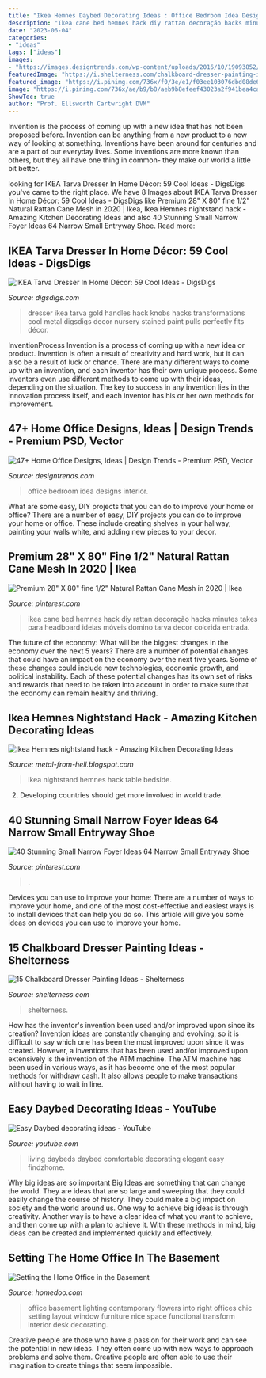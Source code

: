 ```yaml
---
title: "Ikea Hemnes Daybed Decorating Ideas : Office Bedroom Idea Designs Interior"
description: "Ikea cane bed hemnes hack diy rattan decoração hacks minutes takes para headboard ideias móveis domino tarva decor colorida entrada"
date: "2023-06-04"
categories:
- "ideas"
tags: ["ideas"]
images:
- "https://images.designtrends.com/wp-content/uploads/2016/10/19093852/small-bedroom-home-office-design-idea.jpg"
featuredImage: "https://i.shelterness.com/chalkboard-dresser-painting-ideas-9.jpg"
featured_image: "https://i.pinimg.com/736x/f0/3e/e1/f03ee103076dbd08de6883b93f951bb4.jpg"
image: "https://i.pinimg.com/736x/ae/b9/b8/aeb9b8efeef43023a2f941bea4cacf16.jpg"
ShowToc: true
author: "Prof. Ellsworth Cartwright DVM"
---
```



Invention is the process of coming up with a new idea that has not been proposed before. Invention can be anything from a new product to a new way of looking at something. Inventions have been around for centuries and are a part of our everyday lives. Some inventions are more known than others, but they all have one thing in common- they make our world a little bit better.

	

		
looking for IKEA Tarva Dresser In Home Décor: 59 Cool Ideas - DigsDigs you've came to the right place. We have 8 Images about IKEA Tarva Dresser In Home Décor: 59 Cool Ideas - DigsDigs like Premium 28&quot; X 80&quot; fine 1/2&quot; Natural Rattan Cane Mesh in 2020 | Ikea, Ikea Hemnes nightstand hack - Amazing Kitchen Decorating Ideas and also 40 Stunning Small Narrow Foyer Ideas 64 Narrow Small Entryway Shoe. Read more:
		
    
## IKEA Tarva Dresser In Home Décor: 59 Cool Ideas - DigsDigs

<img loading=lazy src="https://www.digsdigs.com/photos/ikea-tarva-dresser-in-home-decor-ideas-10.jpg" onerror="this.onerror=null;this.src='https://tse2.mm.bing.net/th?id=OIP.J1aU42xSKECmmBk70GlN7AHaLH&amp;pid=15.1';" alt="IKEA Tarva Dresser In Home Décor: 59 Cool Ideas - DigsDigs">

_Source: digsdigs.com_

>dresser ikea tarva gold handles hack knobs hacks transformations cool metal digsdigs decor nursery stained paint pulls perfectly fits décor. 

	

InventionProcess
Invention is a process of coming up with a new idea or product. Invention is often a result of creativity and hard work, but it can also be a result of luck or chance. There are many different ways to come up with an invention, and each inventor has their own unique process. Some inventors even use different methods to come up with their ideas, depending on the situation. The key to success in any invention lies in the innovation process itself, and each inventor has his or her own methods for improvement.

    
## 47+ Home Office Designs, Ideas | Design Trends - Premium PSD, Vector

<img loading=lazy src="https://images.designtrends.com/wp-content/uploads/2016/10/19093852/small-bedroom-home-office-design-idea.jpg" onerror="this.onerror=null;this.src='https://tse1.mm.bing.net/th?id=OIP.WqeN8EVln-6j0rcJHsX_oAHaE8&amp;pid=15.1';" alt="47+ Home Office Designs, Ideas | Design Trends - Premium PSD, Vector">

_Source: designtrends.com_

>office bedroom idea designs interior. 

	

What are some easy, DIY projects that you can do to improve your home or office?
There are a number of easy, DIY projects you can do to improve your home or office. These include creating shelves in your hallway, painting your walls white, and adding new pieces to your decor.

    
## Premium 28&quot; X 80&quot; Fine 1/2&quot; Natural Rattan Cane Mesh In 2020 | Ikea

<img loading=lazy src="https://i.pinimg.com/736x/f0/3e/e1/f03ee103076dbd08de6883b93f951bb4.jpg" onerror="this.onerror=null;this.src='https://tse1.mm.bing.net/th?id=OIP.aHNOh7BrhEseY5TbDQRjYgHaJ3&amp;pid=15.1';" alt="Premium 28&quot; X 80&quot; fine 1/2&quot; Natural Rattan Cane Mesh in 2020 | Ikea">

_Source: pinterest.com_

>ikea cane bed hemnes hack diy rattan decoração hacks minutes takes para headboard ideias móveis domino tarva decor colorida entrada. 

	

The future of the economy: What will be the biggest changes in the economy over the next 5 years?
There are a number of potential changes that could have an impact on the economy over the next five years. Some of these changes could include new technologies, economic growth, and political instability. Each of these potential changes has its own set of risks and rewards that need to be taken into account in order to make sure that the economy can remain healthy and thriving.

    
## Ikea Hemnes Nightstand Hack - Amazing Kitchen Decorating Ideas

<img loading=lazy src="http://3.bp.blogspot.com/-tHEaZKpHIJM/Tj77YgqU-FI/AAAAAAAAA2M/PhiUAdKA95E/s1600/IMG_5860.jpg" onerror="this.onerror=null;this.src='https://tse3.mm.bing.net/th?id=OIP.UYmoJUvmNOnUtjNaTFJmlQHaLH&amp;pid=15.1';" alt="Ikea Hemnes nightstand hack - Amazing Kitchen Decorating Ideas">

_Source: metal-from-hell.blogspot.com_

>ikea nightstand hemnes hack table bedside. 

	

2. Developing countries should get more involved in world trade.

    
## 40 Stunning Small Narrow Foyer Ideas 64 Narrow Small Entryway Shoe

<img loading=lazy src="https://i.pinimg.com/736x/ae/b9/b8/aeb9b8efeef43023a2f941bea4cacf16.jpg" onerror="this.onerror=null;this.src='https://tse2.mm.bing.net/th?id=OIP.xFYrPgRiNbvYQfcjcwUVXgHaJ3&amp;pid=15.1';" alt="40 Stunning Small Narrow Foyer Ideas 64 Narrow Small Entryway Shoe">

_Source: pinterest.com_

>. 

	

Devices you can use to improve your home:
There are a number of ways to improve your home, and one of the most cost-effective and easiest ways is to install devices that can help you do so. This article will give you some ideas on devices you can use to improve your home.

    
## 15 Chalkboard Dresser Painting Ideas - Shelterness

<img loading=lazy src="https://i.shelterness.com/chalkboard-dresser-painting-ideas-9.jpg" onerror="this.onerror=null;this.src='https://tse2.mm.bing.net/th?id=OIP.kP1x0g7tkQS5eOBhgqZnWAAAAA&amp;pid=15.1';" alt="15 Chalkboard Dresser Painting Ideas - Shelterness">

_Source: shelterness.com_

>shelterness. 

	

How has the inventor's invention been used and/or improved upon since its creation?
Invention ideas are constantly changing and evolving, so it is difficult to say which one has been the most improved upon since it was created. However, a inventions that has been used and/or improved upon extensively is the invention of the ATM machine. The ATM machine has been used in various ways, as it has become one of the most popular methods for withdraw cash. It also allows people to make transactions without having to wait in line.

    
## Easy Daybed Decorating Ideas - YouTube

<img loading=lazy src="https://i.ytimg.com/vi/0itee0-C6g0/maxresdefault.jpg" onerror="this.onerror=null;this.src='https://tse4.mm.bing.net/th?id=OIP.m791SAfAgmzuCHD0bo7BpgHaEK&amp;pid=15.1';" alt="Easy Daybed decorating ideas - YouTube">

_Source: youtube.com_

>living daybeds daybed comfortable decorating elegant easy findzhome. 

	

Why big ideas are so important
Big Ideas are something that can change the world. They are ideas that are so large and sweeping that they could easily change the course of history. They could make a big impact on society and the world around us. One way to achieve big ideas is through creativity. Another way is to have a clear idea of what you want to achieve, and then come up with a plan to achieve it. With these methods in mind, big ideas can be created and implemented quickly and effectively.

    
## Setting The Home Office In The Basement

<img loading=lazy src="http://www.homedoo.com/wp-content/uploads/2014/08/basement-home-office-05-702x468.jpg" onerror="this.onerror=null;this.src='https://tse3.mm.bing.net/th?id=OIP.MEF4L5kpkcnZCUd2F_2CmQHaE8&amp;pid=15.1';" alt="Setting the Home Office in the Basement">

_Source: homedoo.com_

>office basement lighting contemporary flowers into right offices chic setting layout window furniture nice space functional transform interior desk decorating. 

	

Creative people are those who have a passion for their work and can see the potential in new ideas. They often come up with new ways to approach problems and solve them. Creative people are often able to use their imagination to create things that seem impossible.


